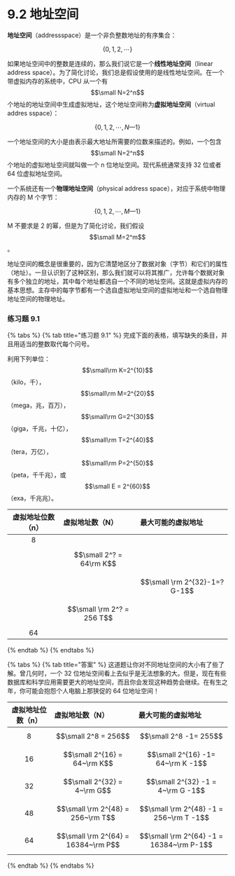 # 9.2 地址空间

**地址空间**（addressspace）是一个非负整数地址的有序集合：

$$
\{0,1,2,\cdots\}
$$

如果地址空间中的整数是连续的，那么我们说它是一个**线性地址空间**（linear address space）。为了简化讨论，我们总是假设使用的是线性地址空间。在一个带虚拟内存的系统中，CPU 从一个有 $$\small N=2^n$$ 个地址的地址空间中生成虚拟地址，这个地址空间称为**虚拟地址空间**（virtual addres sspace）：

$$
\{0,1,2,\cdots,N—1\}
$$

一个地址空间的大小是由表示最大地址所需要的位数来描述的。例如，一个包含$$\small N=2^n$$个地址的虚拟地址空间就叫做一个 n 位地址空间。现代系统通常支持 32 位或者 64 位虚拟地址空间。

一个系统还有一个**物理地址空间**（physical address space），对应于系统中物理内存的 M 个字节：

$$
\{0,1,2,\cdots,M—1\}
$$

M 不要求是 2 的幂，但是为了简化讨论，我们假设$$\small M=2^m$$ 。

地址空间的概念是很重要的，因为它清楚地区分了数据对象（字节）和它们的属性（地址）。一旦认识到了这种区别，那么我们就可以将其推广，允许每个数据对象有多个独立的地址，其中每个地址都选自一个不同的地址空间。这就是虚拟内存的基本思想。主存中的每字节都有一个选自虚拟地址空间的虚拟地址和一个选自物理地址空间的物理地址。



### 练习题 9.1

{% tabs %}
{% tab title="练习题 9.1" %}
完成下面的表格，填写缺失的条目，并且用适当的整数取代每个问号。

利用下列单位：$$\small\rm K=2^{10}$$（kilo，千），$$\small\rm M=2^{20}$$（mega，兆，百万），$$\small\rm G=2^{30}$$（giga，千兆，十亿），$$\small\rm T=2^{40}$$（tera，万亿），$$\small\rm P=2^{50}$$（peta，千千兆），或$$\small E = 2^{60}$$（exa，千兆兆）。

| 虚拟地址位数（n） | 虚拟地址数（N） | 最大可能的虚拟地址 |
| :---: | :--- | :--- |
| 8 |  |  |
|  | $$\small 2^? = 64\rm K$$  |  |
|  |  | $$\small \rm 2^{32}-1=? G-1$$  |
|  | $$\small \rm 2^? = 256 T$$ |  |
| 64 |  |  |
{% endtab %}
{% endtabs %}

{% tabs %}
{% tab title="答案" %}
这道题让你对不同地址空间的大小有了些了解。曾几何时，一个 32 位地址空间看上去似乎是无法想象的大。但是，现在有些数据库和科学应用需要更大的地址空间，而且你会发现这种趋势会继续。在有生之年，你可能会抱怨个人电脑上那狭促的 64 位地址空间！

| 虚拟地址位数（n） | 虚拟地址数（N） | 最大可能的虚拟地址 |
| :---: | :--- | :--- |
| 8 | $$\small 2^8 = 256$$ | $$\small 2^8 -1= 255$$ |
| 16 | $$\small 2^{16} = 64~\rm K$$  | $$\small 2^{16} -1= 64~\rm K -1$$ |
| 32 | $$\small 2^{32} = 4~\rm G$$ | $$\small 2^{32} -1 = 4~\rm G -1$$ |
| 48 | $$\small \rm 2^{48} = 256~\rm T$$ | $$\small \rm 2^{48} -1 = 256~\rm T -1$$ |
| 64 | $$\small \rm 2^{64} = 16384~\rm P$$ | $$\small \rm 2^{64} -1 = 16384~\rm P-1$$ |
{% endtab %}
{% endtabs %}

